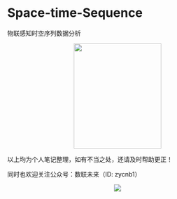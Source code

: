 # Space-time-Sequence
物联感知时空序列数据分析

<div align=center><img src="https://github.com/xchadesi/Space-time-Sequence/blob/master/感知序列分析.png", width="200" height="240"/></div>

以上均为个人笔记整理，如有不当之处，还请及时帮助更正！<br>

同时也欢迎关注公众号：数联未来（ID: zycnb1）
<div align=center><img src="https://github.com/xchadesi/Space-time-Sequence/blob/master/zycnb1.png"/></div>


